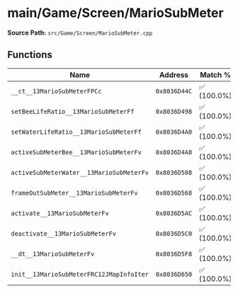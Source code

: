 # main/Game/Screen/MarioSubMeter

**Source Path:** `src/Game/Screen/MarioSubMeter.cpp`

## Functions

| Name | Address | Match % |
|------|---------|---------|
| `__ct__13MarioSubMeterFPCc` | `0x8036D44C` | :white_check_mark: (100.0%) |
| `setBeeLifeRatio__13MarioSubMeterFf` | `0x8036D498` | :white_check_mark: (100.0%) |
| `setWaterLifeRatio__13MarioSubMeterFf` | `0x8036D4A0` | :white_check_mark: (100.0%) |
| `activeSubMeterBee__13MarioSubMeterFv` | `0x8036D4A8` | :white_check_mark: (100.0%) |
| `activeSubMeterWater__13MarioSubMeterFv` | `0x8036D508` | :white_check_mark: (100.0%) |
| `frameOutSubMeter__13MarioSubMeterFv` | `0x8036D568` | :white_check_mark: (100.0%) |
| `activate__13MarioSubMeterFv` | `0x8036D5AC` | :white_check_mark: (100.0%) |
| `deactivate__13MarioSubMeterFv` | `0x8036D5C0` | :white_check_mark: (100.0%) |
| `__dt__13MarioSubMeterFv` | `0x8036D5F8` | :white_check_mark: (100.0%) |
| `init__13MarioSubMeterFRC12JMapInfoIter` | `0x8036D650` | :white_check_mark: (100.0%) |